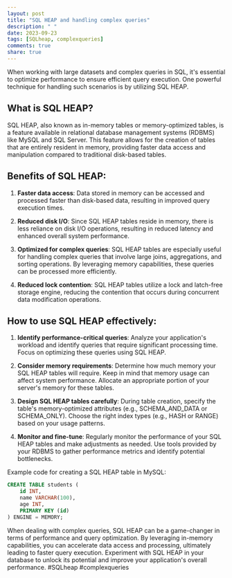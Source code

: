 ```yaml
---
layout: post
title: "SQL HEAP and handling complex queries"
description: " "
date: 2023-09-23
tags: [SQLheap, complexqueries]
comments: true
share: true
---
```


When working with large datasets and complex queries in SQL, it's essential to optimize performance to ensure efficient query execution. One powerful technique for handling such scenarios is by utilizing SQL HEAP.

## What is SQL HEAP?

SQL HEAP, also known as in-memory tables or memory-optimized tables, is a feature available in relational database management systems (RDBMS) like MySQL and SQL Server. This feature allows for the creation of tables that are entirely resident in memory, providing faster data access and manipulation compared to traditional disk-based tables.

## Benefits of SQL HEAP:

1. **Faster data access**: Data stored in memory can be accessed and processed faster than disk-based data, resulting in improved query execution times.

2. **Reduced disk I/O**: Since SQL HEAP tables reside in memory, there is less reliance on disk I/O operations, resulting in reduced latency and enhanced overall system performance.

3. **Optimized for complex queries**: SQL HEAP tables are especially useful for handling complex queries that involve large joins, aggregations, and sorting operations. By leveraging memory capabilities, these queries can be processed more efficiently.

4. **Reduced lock contention**: SQL HEAP tables utilize a lock and latch-free storage engine, reducing the contention that occurs during concurrent data modification operations.

## How to use SQL HEAP effectively:

1. **Identify performance-critical queries**: Analyze your application's workload and identify queries that require significant processing time. Focus on optimizing these queries using SQL HEAP.

2. **Consider memory requirements**: Determine how much memory your SQL HEAP tables will require. Keep in mind that memory usage can affect system performance. Allocate an appropriate portion of your server's memory for these tables.

3. **Design SQL HEAP tables carefully**: During table creation, specify the table's memory-optimized attributes (e.g., SCHEMA_AND_DATA or SCHEMA_ONLY). Choose the right index types (e.g., HASH or RANGE) based on your usage patterns.

4. **Monitor and fine-tune**: Regularly monitor the performance of your SQL HEAP tables and make adjustments as needed. Use tools provided by your RDBMS to gather performance metrics and identify potential bottlenecks.

Example code for creating a SQL HEAP table in MySQL:

```sql
CREATE TABLE students (
    id INT,
    name VARCHAR(100),
    age INT,
    PRIMARY KEY (id)
) ENGINE = MEMORY;
```

When dealing with complex queries, SQL HEAP can be a game-changer in terms of performance and query optimization. By leveraging in-memory capabilities, you can accelerate data access and processing, ultimately leading to faster query execution. Experiment with SQL HEAP in your database to unlock its potential and improve your application's overall performance. #SQLheap #complexqueries